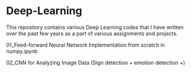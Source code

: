 # Deep-Learning

This repository contains various Deep Learning codes that I have written over the past few years as a part of various assignments and projects.

01_Feed-forward Neural Network Implementation from scratch in numpy.ipynb

02_CNN for Analyzing Image Data (Sign detection + emotion detection +)
